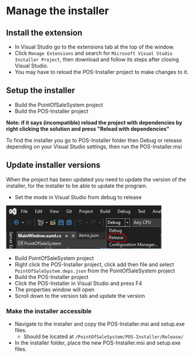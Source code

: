 # Manage the installer

## Install the extension

* In Visual Studio go to the extensions tab at the top of the window.
* Click `Manage Extensions` and search for `Microsoft Visual Studio Installer Project`, then download and follow its steps after closing Visual Studio.
* You may have to reload the POS-Installer project to make changes to it.

## Setup the installer

* Build the PointOfSaleSystem project
* Build the POS-Installer project

**Note: if it says (incompatible) reload the project with dependencies by right clicking the solution and press "Reload with dependencies"**

To find the installer you go to POS-Installer folder then Debug or release depending on your Visual Studio settings, then run the POS-Installer.msi

## Update installer versions

When the project has been updated you need to update the version of the installer, for the installer to be able to update the program.

* Set the mode in Visual Studio from debug to release

![Image of how to change mode](images/changeMode.png)
* Build PointOfSaleSystem project
* Right click the POS-Installer project, click add then file and select `PointOfSaleSystem.deps.json` from the PointOfSaleSystem project
* Build the POS-Installer project
* Click the POS-Installer in Visual Studio and press F4
* The properties window will open
* Scroll down to the version tab and update the version

### Make the installer accessible
* Navigate to the installer and copy the POS-Installer.msi and setup.exe files.
    * Should be located at `/PointOfSaleSystem/POS-Installer/Release/`
* In the installer folder, place the new POS-Installer.msi and setup.exe files.